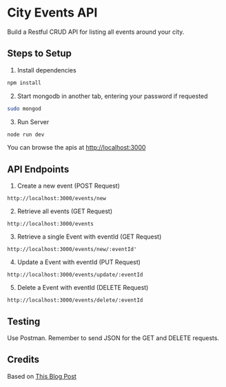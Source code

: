 # City Events API

Build a Restful CRUD API for listing all events around your city.

## Steps to Setup

1. Install dependencies

```bash
npm install
```

2. Start mongodb in another tab, entering your password if requested
```bash
sudo mongod
```

3. Run Server

```bash
node run dev
```

You can browse the apis at <http://localhost:3000>

## API Endpoints

1. Create a new event (POST Request)
```http
http://localhost:3000/events/new
```
2. Retrieve all events (GET Request)
```http
http://localhost:3000/events
```

3. Retrieve a single Event with eventId (GET Request)
```http
http://localhost:3000/events/new/:eventId'
```
4. Update a Event with eventId (PUT Request)
```http
http://localhost:3000/events/update/:eventId
```
5. Delete a Event with eventId (DELETE Request)
```http
http://localhost:3000/events/delete/:eventId
```

## Testing

Use Postman. Remember to send JSON for the GET and DELETE requests.

## Credits

Based on [This Blog Post](https://www.callicoder.com/node-js-express-mongodb-restful-crud-api-tutorial/)
